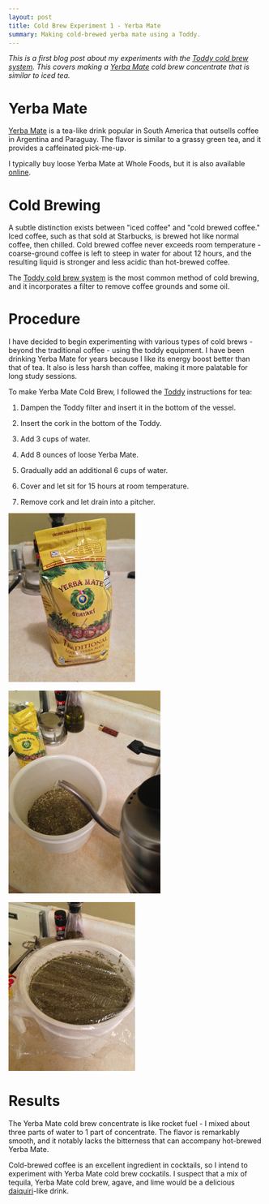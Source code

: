 ```yaml
---
layout: post
title: Cold Brew Experiment 1 - Yerba Mate
summary: Making cold-brewed yerba mate using a Toddy. 
---
```

*This is a first blog post about my experiments with the [Toddy cold brew system](http://www.amazon.com/gp/product/B0006H0JVW/ref=as_li_qf_sp_asin_tl?ie=UTF8&camp=1789&creative=9325&creativeASIN=B0006H0JVW&linkCode=as2&tag=sagacionlook-20). This covers making a [Yerba Mate](http://en.wikipedia.org/wiki/Yerba_mate) cold brew concentrate that is similar to iced tea.*

# Yerba Mate
[Yerba Mate](http://en.wikipedia.org/wiki/Yerba_mate) is a tea-like drink popular in South America that outsells coffee in Argentina and Paraguay. The flavor is similar to a grassy green tea, and it provides a caffeinated pick-me-up. 

I typically buy loose Yerba Mate at Whole Foods, but it is also available [online](http://www.amazon.com/gp/product/B001TNXSZG/ref=as_li_qf_sp_asin_tl?ie=UTF8&camp=1789&creative=9325&creativeASIN=B001TNXSZG&linkCode=as2&tag=sagacionlook-20). 

# Cold Brewing

A subtle distinction exists between "iced coffee" and "cold brewed coffee." Iced coffee, such as that sold at Starbucks, is brewed hot like normal coffee, then chilled. Cold brewed coffee never exceeds room temperature - coarse-ground coffee is left to steep in water for about 12 hours, and the resulting liquid is stronger and less acidic than hot-brewed coffee. 

The [Toddy cold brew system](http://www.amazon.com/gp/product/B0006H0JVW/ref=as_li_qf_sp_asin_tl?ie=UTF8&camp=1789&creative=9325&creativeASIN=B0006H0JVW&linkCode=as2&tag=sagacionlook-20) is the most common method of cold brewing, and it incorporates a filter to remove coffee grounds and some oil. 

# Procedure

I have decided to begin experimenting with various types of cold brews - beyond the traditional coffee - using the toddy equipment. I have been drinking Yerba Mate for years because I like its energy boost better than that of tea. It also is less harsh than coffee, making it more palatable for long study sessions. 

To make Yerba Mate Cold Brew, I followed the [Toddy](http://www.toddycafe.com/customerservice/instructions.php#tea) instructions for tea:

1. Dampen the Toddy filter and insert it in the bottom of the vessel.

2. Insert the cork in the bottom of the Toddy.

3. Add 3 cups of water.

4. Add 8 ounces of loose Yerba Mate.

4. Gradually add an additional 6 cups of water. 

5. Cover and let sit for 15 hours at room temperature. 

6. Remove cork and let drain into a pitcher. 

<a href="/images/yerbamate/2.jpg"><img class="cleared" src="/images/yerbamate/2_small.jpg" alt="Yerba Mate" /></a>

<a href="/images/yerbamate/1.jpg"><img class="cleared" src="/images/yerbamate/1_small.jpg" alt="Yerba Mate" /></a>

<a href="/images/yerbamate/3.jpg"><img class="cleared" src="/images/yerbamate/3_small.jpg" alt="Yerba Mate" /></a>

# Results

The Yerba Mate cold brew concentrate is like rocket fuel - I mixed about three parts of water to 1 part of concentrate. The flavor is remarkably smooth, and it notably lacks the bitterness that can accompany hot-brewed Yerba Mate. 

Cold-brewed coffee is an excellent ingredient in cocktails, so I intend to experiment with Yerba Mate cold brew cockatils. I suspect that a mix of tequila, Yerba Mate cold brew, agave, and lime would be a delicious [daiquiri](http://en.wikipedia.org/wiki/Daiquiri)-like drink.   